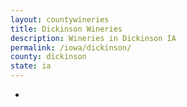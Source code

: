 ```yaml
---
layout: countywineries
title: Dickinson Wineries
description: Wineries in Dickinson IA
permalink: /iowa/dickinson/
county: dickinson
state: ia
---
```

-
